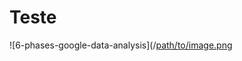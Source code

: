 # Teste
![6-phases-google-data-analysis](/[path/to/image.png](assets/6-google-data-analysis-lifecycle.png "6-phases-google-data-analysis")
